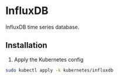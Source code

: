 # InfluxDB

InfluxDB time series database.

## Installation

1. Apply the Kubernetes config
```bash
sudo kubectl apply -k kubernetes/influxdb
```